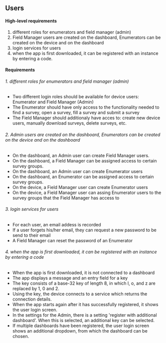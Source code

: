## Users

#### High-level requirements
1. different roles for enumerators and field manager (admin)
2. Field Manager users are created on the dashboard, Enumerators can be created on the device and on the dashboard
3. login services for users
4. when the app is first downloaded, it can be registered with an instance by entering a code.


#### Requirements
###### 1. different roles for enumerators and field manager (admin)
* Two different login roles should be available for device users: Enumerator and Field Manager (Admin)
* The Enumerator should have only access to the functionality needed to find a survey, open a survey, fill a survey and submit a survey
* The Field Manager should additionaly have acces to: create new device users, manually download surveys, delete surveys, etc.

###### 2. Admin users are created on the dashboard, Enumerators can be created on the device and on the dashboard
* On the dashboard, an Admin user can create Field Manager users. 
* On the dashboard, a Field Manager can be assigned access to certain survey groups. 
* On the dashboard, an Admin user can create Enumerator users
* On the dashboard, an Enumerator can be assigned access to certain survey groups. 
* On the device, a Field Manager user can create Enumerator users
* On the device, a Field Manager user can assing Enumerator users to the survey groups that the Field Manager has access to

###### 3. login services for users
* For each user, an email addess is recorded
* If a user forgets his/her email, they can request a new password to be send to their email
* A Field Manager can reset the password of an Enumerator

###### 4. when the app is first downloaded, it can be registered with an instance by entering a code
* When the app is first downloaded, it is not connected to a dashboard
* The app displays a message and an entry field for a key
* The key consists of a base-32 key of length 8, in which l, o, and z are replaced by 1, 0 and 2.
* Using the key, the device connects to a service which returns the connection details.
* When the app starts again after it has successfully registered, it shows the user login screen.
* In the settings for the Admin, there is a setting 'register with additional dashboard'. When this is selected, an additional key can be selected.
* If multiple dashboards have been registered, the user login screen shows an additional dropdown, from which the dashboard can be chosen. 


